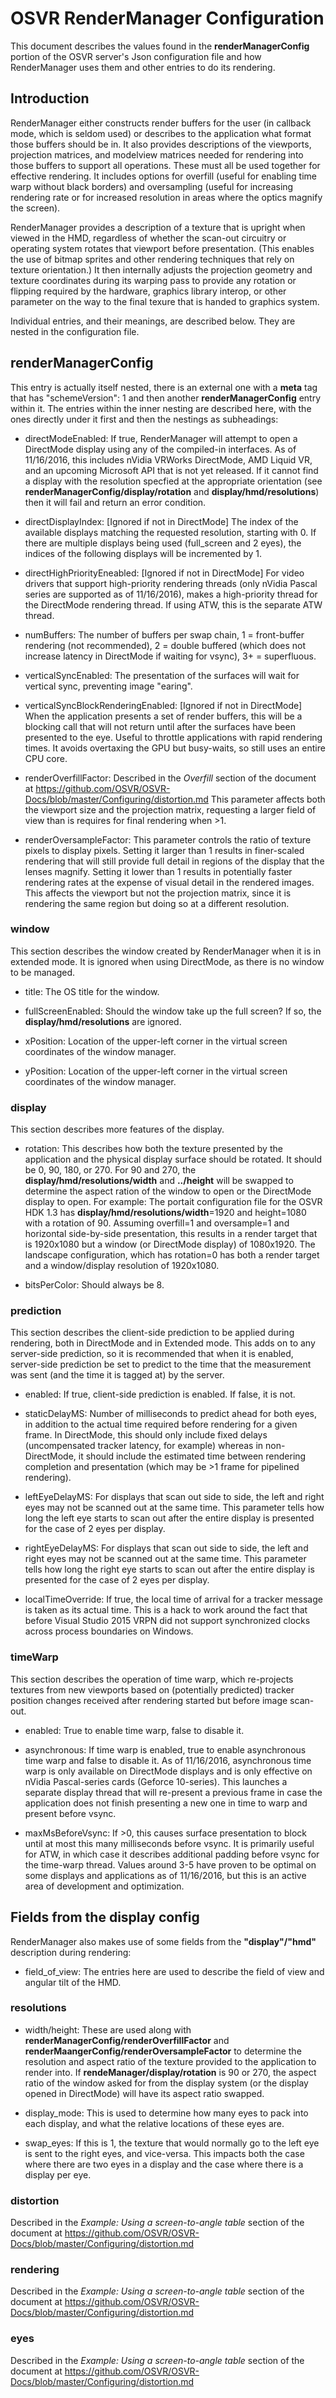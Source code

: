 # OSVR RenderManager Configuration

This document describes the values found in the **renderManagerConfig** portion of the OSVR server's Json configuration file and how RenderManager uses them and other entries to do its rendering.

## Introduction

RenderManager either constructs render buffers for the user (in callback mode, which is seldom used) or describes to the application what format those buffers should be in.
It also provides descriptions of the viewports, projection matrices, and modelview matrices needed for rendering into those buffers to support all operations.  These must all be used together for effective rendering.
It includes options for overfill (useful for enabling time warp without black borders) and oversampling (useful for increasing rendering rate or for increased resolution in areas where the optics magnify the screen).

RenderManager provides a description of a texture that is upright when viewed in the HMD, regardless of whether the scan-out circuitry or operating system rotates that viewport before presentation.  (This enables the use of bitmap sprites and other rendering techniques that rely on texture orientation.)
It then internally adjusts the projection geometry and texture coordinates during its warping pass to provide any rotation or flipping required by the hardware, graphics library interop, or other parameter on the way to the final texure that is handed to graphics system.

Individual entries, and their meanings, are described below.  They are nested in the configuration file.

## renderManagerConfig

This entry is actually itself nested, there is an external one with a **meta** tag that has "schemeVersion": 1 and then another **renderManagerConfig** entry within it.  The entries within the inner nesting are described here, with the ones directly under it first and then the nestings as subheadings:

* directModeEnabled: If true, RenderManager will attempt to open a DirectMode display using any of the compiled-in interfaces.  As of 11/16/2016, this includes nVidia VRWorks DirectMode, AMD Liquid VR, and an upcoming Microsoft API that is not yet released.  If it cannot find a display with the resolution specfied at the appropriate orientation (see **renderManagerConfig/display/rotation** and **display/hmd/resolutions**) then it will fail and return an error condition.

* directDisplayIndex: [Ignored if not in DirectMode] The index of the available displays matching the requested resolution, starting with 0.  If there are multiple displays being used (full\_screen and 2 eyes), the indices of the following displays will be incremented by 1.

* directHighPriorityEneabled: [Ignored if not in DirectMode] For video drivers that support high-priority rendering threads (only nVidia Pascal series are supported as of 11/16/2016), makes a high-priority thread for the DirectMode rendering thread.  If using ATW, this is the separate ATW thread.

* numBuffers: The number of buffers per swap chain, 1 = front-buffer rendering (not recommended), 2 = double buffered (which does not increase latency in DirectMode if waiting for vsync), 3+ = superfluous.

* verticalSyncEnabled: The presentation of the surfaces will wait for vertical sync, preventing image "earing".

* verticalSyncBlockRenderingEnabled: [Ignored if not in DirectMode] When the application presents a set of render buffers, this will be a blocking call that will not return until after the surfaces have been presented to the eye.  Useful to throttle applications with rapid rendering times.  It avoids overtaxing the GPU but busy-waits, so still uses an entire CPU core.

* renderOverfillFactor: Described in the *Overfill* section of the document at https://github.com/OSVR/OSVR-Docs/blob/master/Configuring/distortion.md  This parameter affects both the viewport size and the projection matrix, requesting a larger field of view than is requires for final rendering when >1.

* renderOversampleFactor: This parameter controls the ratio of texture pixels to display pixels.  Setting it larger than 1 results in finer-scaled rendering that will still provide full detail in regions of the display that the lenses magnify.  Setting it lower than 1 results in potentially faster rendering rates at the expense of visual detail in the rendered images.  This affects the viewport but not the projection matrix, since it is rendering the same region but doing so at a different resolution.

### window

This section describes the window created by RenderManager when it is in extended mode.  It is ignored when using DirectMode, as there is no window to be managed.

* title: The OS title for the window.

* fullScreenEnabled: Should the window take up the full screen?  If so, the **display/hmd/resolutions** are ignored.

* xPosition: Location of the upper-left corner in the virtual screen coordinates of the window manager.

* yPosition: Location of the upper-left corner in the virtual screen coordinates of the window manager.

### display

This section describes more features of the display.

* rotation: This describes how both the texture presented by the application and the physical display surface should be rotated.  It should be 0, 90, 180, or 270.  For 90 and 270, the **display/hmd/resolutions/width** and **../height** will be swapped to determine the aspect ration of the window to open or the DirectMode display to open.  For example: The portait configuration file for the OSVR HDK 1.3 has **display/hmd/resolutions/width**=1920 and height=1080 with a rotation of 90.  Assuming overfill=1 and oversample=1 and horizontal side-by-side presentation, this results in a render target that is 1920x1080 but a window (or DirectMode display) of 1080x1920.  The landscape configuration, which has rotation=0 has both a render target and a window/display resolution of 1920x1080.

* bitsPerColor: Should always be 8.

### prediction

This section describes the client-side prediction to be applied during rendering, both in DirectMode and in Extended mode.  This adds on to any server-side prediction, so it is recommended that when it is enabled, server-side prediction be set to predict to the time that the measurement was sent (and the time it is tagged at) by the server.

* enabled: If true, client-side prediction is enabled.  If false, it is not.

* staticDelayMS: Number of milliseconds to predict ahead for both eyes, in addition to the actual time required before rendering for a given frame.  In DirectMode, this should only include fixed delays (uncompensated tracker latency, for example) whereas in non-DirectMode, it should include the estimated time between rendering completion and presentation (which may be >1 frame for pipelined rendering).

* leftEyeDelayMS: For displays that scan out side to side, the left and right eyes may not be scanned out at the same time.  This parameter tells how long the left eye starts to scan out after the entire display is presented for the case of 2 eyes per display.

* rightEyeDelayMS: For displays that scan out side to side, the left and right eyes may not be scanned out at the same time.  This parameter tells how long the right eye starts to scan out after the entire display is presented for the case of 2 eyes per display.

* localTimeOverride: If true, the local time of arrival for a tracker message is taken as its actual time.  This is a hack to work around the fact that before Visual Studio 2015 VRPN did not support synchronized clocks across process boundaries on Windows.

### timeWarp

This section describes the operation of time warp, which re-projects textures from new viewports based on (potentially predicted) tracker position changes received after rendering started but before image scan-out.

* enabled: True to enable time warp, false to disable it.

* asynchronous: If time warp is enabled, true to enable asynchronous time warp and false to disable it.  As of 11/16/2016, asynchronous time warp is only available on DirectMode displays and is only effective on nVidia Pascal-series cards (Geforce 10-series).  This launches a separate display thread that will re-present a previous frame in case the application does not finish presenting a new one in time to warp and present before vsync.

* maxMsBeforeVsync: If >0, this causes surface presentation to block until at most this many milliseconds before vsync.  It is primarily useful for ATW, in which case it describes additional padding before vsync for the time-warp thread.  Values around 3-5 have proven to be optimal on some displays and applications as of 11/16/2016, but this is an active area of development and optimization.

## Fields from the display config

RenderManager also makes use of some fields from the **"display"/"hmd"** description during rendering:

* field\_of\_view: The entries here are used to describe the field of view and angular tilt of the HMD.

### resolutions

* width/height: These are used along with **renderManagerConfig/renderOverfillFactor** and **renderMaangerConfig/renderOversampleFactor** to determine the resolution and aspect ratio of the texture provided to the application to render into.  If **rendeManager/display/rotation** is 90 or 270, the aspect ratio of the window asked for from the display system (or the display opened in DirectMode) will have its aspect ratio swapped.

* display\_mode: This is used to determine how many eyes to pack into each display, and what the relative locations of these eyes are.

* swap\_eyes: If this is 1, the texture that would normally go to the left eye is sent to the right eyes, and vice-versa.  This impacts both the case where there are two eyes in a display and the case where there is a display per eye.

### distortion

Described in the *Example: Using a screen-to-angle table* section of the document at https://github.com/OSVR/OSVR-Docs/blob/master/Configuring/distortion.md

### rendering

Described in the *Example: Using a screen-to-angle table* section of the document at https://github.com/OSVR/OSVR-Docs/blob/master/Configuring/distortion.md

### eyes

Described in the *Example: Using a screen-to-angle table* section of the document at https://github.com/OSVR/OSVR-Docs/blob/master/Configuring/distortion.md

